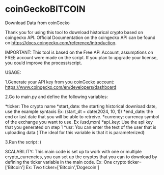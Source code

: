 # coinGeckoBITCOIN
Download Data from coinGecko

Thank you for using this tool to download historical crypto based on coingecko API. 
Official Documentation on the coingecko API can be found on https://docs.coingecko.com/reference/introduction.

IMPORTANT: This tool is based on the Free API Account, assumptions on FREE account were made on the script. If you plan to upgrade your license, you could improve the process/script.

USAGE:

1.Generate your API key from you coinGecko account: https://www.coingecko.com/en/developers/dashboard

2.Go to main.py and define the following variables: 

*ticker: The crypto name
*start_date: the starting historical download date, use the example syntaxis Ex: (start_dt = date(2024, 10, 1))
*end_date: the end or last date that you will be able to retreive. 
*currency: currency symbol of the exchange you want to use. Ex (usd,mxn)
*api_key: Use the api key that you generated on step 1
*usr: You can enter the text of the user that is uploading data (
The ideal for this variable is that it is parameterized)

3.Run the script :)


SCALABILITY: 
This main code is set up to work with one or multiple crypto_currencies, you can set up the cryptos that you can to download by defining the ticker variable in the main code. 
Ex: One crypto ticker=['Bitcoin']
Ex: Two ticker=['Bitcoin','Dogecoin']

